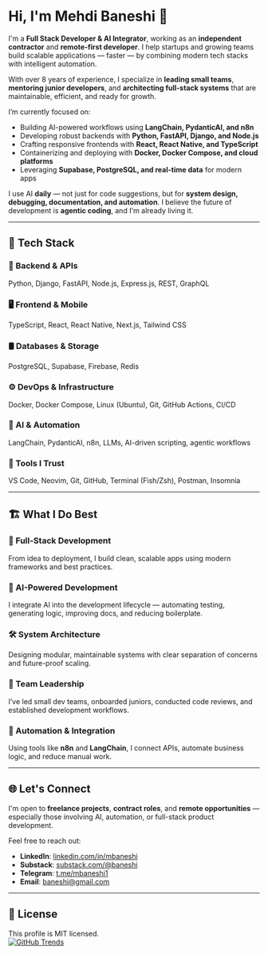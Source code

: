 # Hi, I'm Mehdi Baneshi 👋

I'm a **Full Stack Developer & AI Integrator**, working as an **independent contractor** and **remote-first developer**. I help startups and growing teams build scalable applications — faster — by combining modern tech stacks with intelligent automation.

With over 8 years of experience, I specialize in **leading small teams**, **mentoring junior developers**, and **architecting full-stack systems** that are maintainable, efficient, and ready for growth.

I’m currently focused on:
- Building AI-powered workflows using **LangChain, PydanticAI, and n8n**
- Developing robust backends with **Python, FastAPI, Django, and Node.js**
- Crafting responsive frontends with **React, React Native, and TypeScript**
- Containerizing and deploying with **Docker, Docker Compose, and cloud platforms**
- Leveraging **Supabase, PostgreSQL, and real-time data** for modern apps

I use AI **daily** — not just for code suggestions, but for **system design, debugging, documentation, and automation**. I believe the future of development is **agentic coding**, and I'm already living it.

---

## 💼 Tech Stack

### 🔧 Backend & APIs
Python, Django, FastAPI, Node.js, Express.js, REST, GraphQL

### 🖥️ Frontend & Mobile
TypeScript, React, React Native, Next.js, Tailwind CSS

### 🛢️ Databases & Storage
PostgreSQL, Supabase, Firebase, Redis

### ⚙️ DevOps & Infrastructure
Docker, Docker Compose, Linux (Ubuntu), Git, GitHub Actions, CI/CD

### 🤖 AI & Automation
LangChain, PydanticAI, n8n, LLMs, AI-driven scripting, agentic workflows

### 🧰 Tools I Trust
VS Code, Neovim, Git, GitHub, Terminal (Fish/Zsh), Postman, Insomnia

---

## 🏗️ What I Do Best

### 🚀 Full-Stack Development
From idea to deployment, I build clean, scalable apps using modern frameworks and best practices.

### 🧠 AI-Powered Development
I integrate AI into the development lifecycle — automating testing, generating logic, improving docs, and reducing boilerplate.

### 🛠️ System Architecture
Designing modular, maintainable systems with clear separation of concerns and future-proof scaling.

### 👥 Team Leadership
I’ve led small dev teams, onboarded juniors, conducted code reviews, and established development workflows.

### 🔁 Automation & Integration
Using tools like **n8n** and **LangChain**, I connect APIs, automate business logic, and reduce manual work.

---

## 🌐 Let's Connect

I'm open to **freelance projects**, **contract roles**, and **remote opportunities** — especially those involving AI, automation, or full-stack product development.

Feel free to reach out:

- **LinkedIn**: [linkedin.com/in/mbaneshi](https://www.linkedin.com/in/mbaneshi/)
- **Substack**: [substack.com/@baneshi](https://substack.com/@baneshi)
- **Telegram**: [t.me/mbaneshi1](https://t.me/mbaneshi1)
- **Email**: [baneshi@gmail.com](mailto:baneshi@gmail.com)

---

## 📄 License

This profile is MIT licensed.  
[![GitHub Trends](https://api.githubtrends.io/user/svg/mbaneshi/langs)](https://githubtrends.io)
